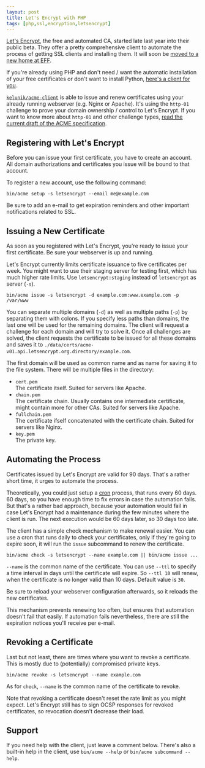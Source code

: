 ```yaml
---
layout: post
title: Let's Encrypt with PHP
tags: [php,ssl,encryption,letsencrypt]
---
```


[Let's Encrypt](https://letsencrypt.org/), the free and automated CA, started late last year into their public beta. They offer a pretty comprehensive client to automate the process of getting SSL clients and installing them. It will soon be [moved to a new home at EFF](https://letsencrypt.org/2016/03/09/le-client-new-home.html).

If you're already using PHP and don't need / want the automatic installation of your free certificates or don't want to install Python, [here's a client for you](https://github.com/kelunik/acme-client).

[`kelunik/acme-client`](https://github.com/kelunik/acme-client) is able to issue and renew certificates using your already running webserver (e.g. Nginx or Apache). It's using the `http-01` challenge to prove your domain ownership / control to Let's Encrypt. If you want to know more about `http-01` and other challenge types, [read the current draft of the ACME specification](https://ietf-wg-acme.github.io/acme/).

## Registering with Let's Encrypt

Before you can issue your first certificate, you have to create an account. All domain authorizations and certificates you issue will be bound to that account.

To register a new account, use the following command:

```plain
bin/acme setup -s letsencrypt --email me@example.com
```

Be sure to add an e-mail to get expiration reminders and other important notifications related to SSL.

## Issuing a New Certificate

As soon as you registered with Let's Encrypt, you're ready to issue your first certificate. Be sure your webserver is up and running.

Let's Encrypt currently limits certificate issuance to five certificates per week. You might want to use their staging server for testing first, which has much higher rate limits. Use `letsencrypt:staging` instead of `letsencrypt` as server (`-s`).

```plain
bin/acme issue -s letsencrypt -d example.com:www.example.com -p /var/www
```

You can separate multiple domains (`-d`) as well as multiple paths (`-p`) by separating them with colons. If you specify less paths than domains, the last one will be used for the remaining domains. The client will request a challenge for each domain and will try to solve it. Once all challenges are solved, the client requests the certificate to be issued for all these domains and saves it to  `./data/certs/acme-v01.api.letsencrypt.org.directory/example.com`.

The first domain will be used as common name and as name for saving it to the file system. There will be multiple files in the directory:

 * `cert.pem`<br>The certificate itself. Suited for servers like Apache.
 * `chain.pem`<br>The certificate chain. Usually contains one intermediate certificate, might contain more for other CAs. Suited for servers like Apache.
 * `fullchain.pem`<br>The certificate ifself concatenated with the certificate chain. Suited for servers like Nginx.
 * `key.pem`<br>The private key.

## Automating the Process

Certificates issued by Let's Encrypt are valid for 90 days. That's a rather short time, it urges to automate the process.

Theoretically, you could just setup a [cron](https://en.wikipedia.org/wiki/Cron) process, that runs every 60 days. 60 days, so you have enough time to fix errors in case the automation fails. But that's a rather bad approach, because your automation would fail in case Let's Encrypt had a maintenance during the few minutes where the client is run. The next execution would be 60 days later, so 30 days too late.

The client has a simple check mechanism to make renewal easier. You can use a cron that runs daily to check your certificates, only if they're going to expire soon, it will run the `issue` subcommand to renew the certificate.

```plain
bin/acme check -s letsencrypt --name example.com || bin/acme issue ...
```

`--name` is the common name of the certificate. You can use `--ttl` to specify a time interval in days until the certificate will expire. So `--ttl 10` will renew, when the certificate is no longer valid than 10 days. Default value is `30`.

Be sure to reload your webserver configuration afterwards, so it reloads the new certificates.

This mechanism prevents renewing too often, but ensures that automation doesn't fail that easily. If automation fails nevertheless, there are still the expiration notices you'll receive per e-mail.

## Revoking a Certificate

Last but not least, there are times where you want to revoke a certificate. This is mostly due to (potentially) compromised private keys.

```plain
bin/acme revoke -s letsencrypt --name example.com
```

As for `check`, `--name` is the common name of the certificate to revoke.

Note that revoking a certificate doesn't reset the rate limit as you might expect. Let's Encrypt still has to sign OCSP responses for revoked certificates, so revocation doesn't decrease their load.

## Support

If you need help with the client, just leave a comment below. There's also a built-in help in the client, use `bin/acme --help` or `bin/acme subcommand --help`.

